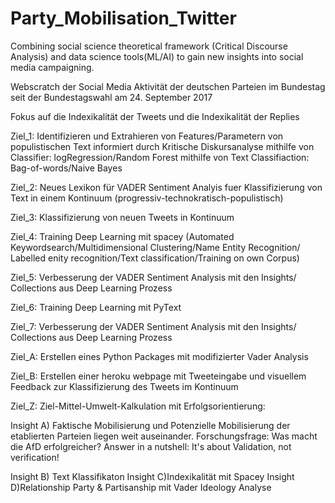 # Party_Mobilisation_Twitter
Combining social science theoretical framework (Critical Discourse Analysis) and data science tools(ML/AI) to gain new insights into social media campaigning.

Webscratch der Social Media Aktivität der deutschen Parteien im Bundestag
seit der Bundestagswahl am 24. September 2017 

Fokus auf die Indexikalität der Tweets und die Indexikalität der Replies

Ziel_1:
Identifizieren und Extrahieren von Features/Parametern von populistischen
Text informiert durch Kritische Diskursanalyse
mithilfe von Classifier: logRegression/Random Forest
mithilfe von Text Classifiaction: Bag-of-words/Naive Bayes

Ziel_2:
Neues Lexikon für VADER Sentiment Analyis fuer Klassifizierung von Text 
in einem Kontinuum (progressiv-technokratisch-populistisch) 

Ziel_3:
Klassifizierung von neuen Tweets in Kontinuum

Ziel_4:
Training Deep Learning mit spacey
(Automated Keywordsearch/Multidimensional Clustering/Name Entity Recognition/
Labelled enity recognition/Text classification/Training on own Corpus)

Ziel_5: Verbesserung der VADER Sentiment Analysis mit den Insights/
Collections aus Deep Learning Prozess

Ziel_6:
Training Deep Learning mit PyText

Ziel_7: Verbesserung der VADER Sentiment Analysis mit den Insights/
Collections aus Deep Learning Prozess 

Ziel_A:
Erstellen eines Python Packages mit modifizierter Vader Analysis

Ziel_B:
Erstellen einer heroku webpage mit Tweeteingabe und visuellem Feedback
zur Klassifizierung des Tweets im Kontinuum

Ziel_Z:
Ziel-Mittel-Umwelt-Kalkulation mit Erfolgsorientierung:

Insight A) Faktische Mobilisierung und Potenzielle Mobilisierung 
der etablierten Parteien liegen weit auseinander. 
Forschungsfrage: Was macht die AfD erfolgreicher?
Answer in a nutshell: It's about Validation, not verification!

Insight B) Text Klassifikaton
Insight C)Indexikalität mit Spacey
Insight D)Relationship Party & Partisanship mit Vader Ideology Analyse

